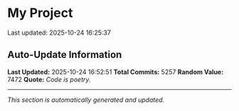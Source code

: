 # My Project


Last updated: 2025-10-24 16:25:37
















































































































































































































































































































































































































































































































































































































































































































































































































































































































































































































































































































































































































































































































































































































































































































































































































































































































































































































































































































































































































































































































































































































































































































































































































































































































































































































































































































































































































































































































































































































































































































































































































































































































































































































































































































































































































































































































































































































































































































































































































































































































































































































































































































































































































































































































































































































































































































































































































































































































































































































































































































































































































































































































































































































































































































































































































































































































































































































































































## Auto-Update Information

**Last Updated:** 2025-10-24 16:52:51
**Total Commits:** 5257
**Random Value:** 7472
**Quote:** _Code is poetry._

---
_This section is automatically generated and updated._